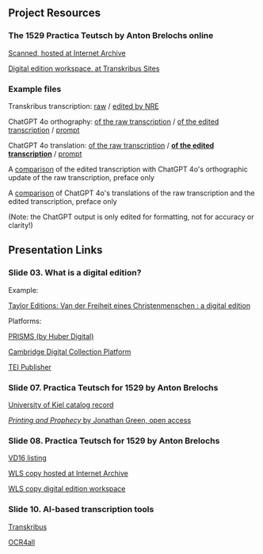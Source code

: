 ## Project Resources

### The 1529 Practica Teutsch by Anton Brelochs online

[Scanned, hosted at Internet Archive](https://archive.org/details/brelochs-practica-1529)

[Digital edition workspace, at Transkribus Sites](https://app.transkribus.org/sites/brelochs1529/doc/2694510)

### Example files

Transkribus transcription: [raw](https://github.com/nericson/brelochs/blob/main/texts/01a_raw_transcription.txt) / [edited by NRE](https://github.com/nericson/brelochs/blob/main/texts/02a_edited_transcription.txt)

ChatGPT 4o orthography: [of the raw transcription](https://github.com/nericson/brelochs/blob/main/texts/01b_raw_transcription_with_ai_orthography.txt) / [of the edited transcription](https://github.com/nericson/brelochs/blob/main/texts/02b_edited_transcription_with_ai_orthography) / [prompt](https://github.com/nericson/brelochs/blob/main/texts/00b_ai_orthography_prompt)

ChatGPT 4o translation: [of the raw transcription](https://github.com/nericson/brelochs/blob/main/texts/01c_raw_transcription_with_ai_translation.md) / [**of the edited transcription**](https://github.com/nericson/brelochs/blob/main/texts/02c_edited_transcription_with_ai_translation.md) / [prompt](https://github.com/nericson/brelochs/blob/main/texts/00c_ai_translation_prompt)

A [comparison](https://github.com/nericson/brelochs/blob/main/comparisons/preface-compare-raw-orthography-to-edited-transcription.pdf) of the edited transcription with ChatGPT 4o's orthographic update of the raw transcription, preface only

A [comparison](https://github.com/nericson/brelochs/blob/main/comparisons/preface-compare-translations.pdf) of ChatGPT 4o's translations of the raw transcription and the edited transcription, preface only

(Note: the ChatGPT output is only edited for formatting, not for accuracy or clarity!)

## Presentation Links

### Slide 03. What is a digital edition?

Example:

[Taylor Editions: Van der Freiheit eines Christenmenschen : a digital edition](https://editions.mml.ox.ac.uk/editions/freiheit-1520/)

Platforms:

[PRISMS (by Huber Digital)](https://www.prisms.digital/)

[Cambridge Digital Collection Platform](https://cambridge-collection.github.io/)

[TEI Publisher](https://teipublisher.com/index.html)

### Slide 07. Practica Teutsch for 1529 by Anton Brelochs

[University of Kiel catalog record](https://kxp.k10plus.de/DB=2.1/PPNSET?PPN=394315936)

[*Printing and Prophecy* by Jonathan Green, open access](https://www.fulcrum.org/concern/monographs/tm70mv886)

### Slide 08. Practica Teutsch for 1529 by Anton Brelochs

[VD16 listing](https://gateway-bayern.de/VD16+ZV+32815)

[WLS copy hosted at Internet Archive](https://archive.org/details/brelochs-practica-1529)

[WLS copy digital edition workspace](https://app.transkribus.org/sites/brelochs1529/doc/2694510)

### Slide 10. AI-based transcription tools

[Transkribus](https://www.transkribus.org/)

[OCR4all](https://www.ocr4all.org/)

